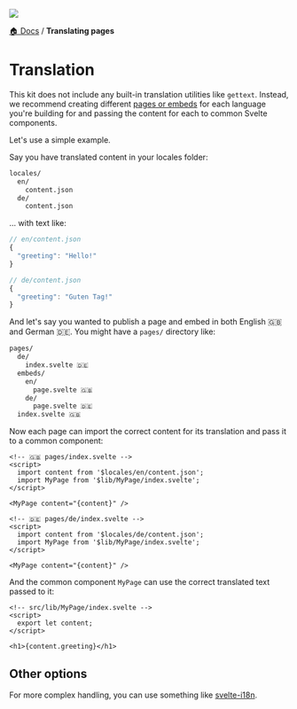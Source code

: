 ![](https://graphics.thomsonreuters.com/style-assets/images/logos/reuters-graphics-logo/svg/graphics-logo-color-dark.svg)

[🏠 Docs](https://github.com/reuters-graphics/bluprint_graphics-kit/blob/master/docs/developers/README.md) / **Translating pages**

# Translation

This kit does not include any built-in translation utilities like `gettext`. Instead, we recommend creating different [pages or embeds](./pages.md) for each language you're building for and passing the content for each to common Svelte components.

Let's use a simple example.

Say you have translated content in your locales folder:

```bash
locales/
  en/
    content.json
  de/
    content.json
```

... with text like:

```javascript
// en/content.json
{
  "greeting": "Hello!"
}

// de/content.json
{
  "greeting": "Guten Tag!"
}
```

And let's say you wanted to publish a page and embed in both English 🇬🇧 and German 🇩🇪. You might have a `pages/` directory like:

```bash
pages/
  de/
    index.svelte 🇩🇪
  embeds/
    en/
      page.svelte 🇬🇧
    de/
      page.svelte 🇩🇪
  index.svelte 🇬🇧

```

Now each page can import the correct content for its translation and pass it to a common component:

```svelte
<!-- 🇬🇧 pages/index.svelte -->
<script>
  import content from '$locales/en/content.json';
  import MyPage from '$lib/MyPage/index.svelte';
</script>

<MyPage content="{content}" />
```

```svelte
<!-- 🇩🇪 pages/de/index.svelte -->
<script>
  import content from '$locales/de/content.json';
  import MyPage from '$lib/MyPage/index.svelte';
</script>

<MyPage content="{content}" />
```

And the common component `MyPage` can use the correct translated text passed to it:

```svelte
<!-- src/lib/MyPage/index.svelte -->
<script>
  export let content;
</script>

<h1>{content.greeting}</h1>
```

## Other options

For more complex handling, you can use something like [svelte-i18n](https://github.com/kaisermann/svelte-i18n).
